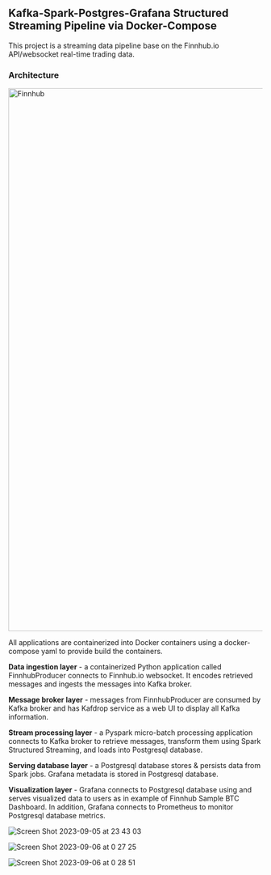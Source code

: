 ## Kafka-Spark-Postgres-Grafana Structured Streaming Pipeline via Docker-Compose

This project is a streaming data pipeline base on the Finnhub.io API/websocket real-time trading data. 

### Architecture

<img width="1073" alt="Finnhub " src="https://github.com/blackbear1186/Kafka-Spark-Postgres-Grafana-Docker-Streaming-App/assets/64313785/68b1f8c7-dde4-43f4-9f20-a05897d626c9">


All applications are containerized into Docker containers using a docker-compose yaml to provide build the containers. 

**Data ingestion layer** - a containerized Python application called FinnhubProducer connects to Finnhub.io websocket. It encodes retrieved messages and ingests the messages into Kafka broker.

**Message broker layer** - messages from FinnhubProducer are consumed by Kafka broker and has Kafdrop service as a web UI to display all Kafka information. 

**Stream processing layer** - a Pyspark micro-batch processing application connects to Kafka broker to retrieve messages, transform them using Spark Structured Streaming, and loads into Postgresql database. 

**Serving database layer** - a Postgresql database stores & persists data from Spark jobs. Grafana metadata is stored in Postgresql database. 

**Visualization layer** - Grafana connects to Postgresql database using and serves visualized data to users as in example of Finnhub Sample BTC Dashboard. In addition, Grafana connects to Prometheus to monitor Postgresql database metrics.

![Screen Shot 2023-09-05 at 23 43 03](https://github.com/blackbear1186/Kafka-Spark-Postgres-Grafana-Docker-Streaming-App/assets/64313785/b4078eec-8002-4ea2-942a-adbf7b3fb743)


![Screen Shot 2023-09-06 at 0 27 25](https://github.com/blackbear1186/Kafka-Spark-Postgres-Grafana-Docker-Streaming-App/assets/64313785/ebb9fd8d-e518-4c36-ac75-d83852c63789)


![Screen Shot 2023-09-06 at 0 28 51](https://github.com/blackbear1186/Kafka-Spark-Postgres-Grafana-Docker-Streaming-App/assets/64313785/3f79de19-1818-4c90-812b-07363fce452e)


